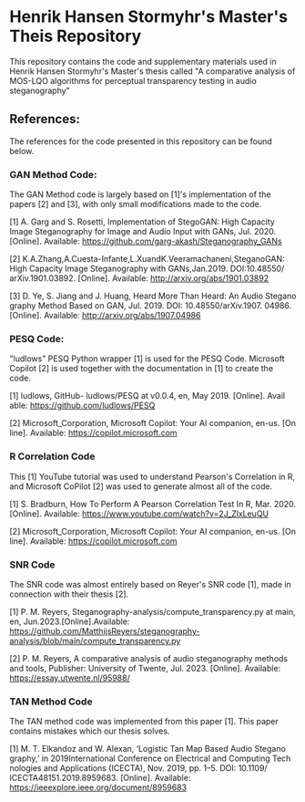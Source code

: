 # Henrik Hansen Stormyhr's Master's Theis Repository
This repository contains the code and supplementary materials used in Henrik Hansen Stormyhr's Master's thesis called "A comparative analysis of MOS-LQO algorithms for perceptual transparency testing in audio steganography"

## References:
The references for the code presented in this repository can be found below.

### GAN Method Code:

The GAN Method code is largely based on [1]'s implementation of the papers [2] and [3], with only small modifications made to the code.

[1] A. Garg and S. Rosetti, Implementation of StegoGAN: High Capacity Image
 Steganography for Image and Audio Input with GANs, Jul. 2020. [Online].
 Available: https://github.com/garg-akash/Steganography_GANs

[2] K.A.Zhang,A.Cuesta-Infante,L.XuandK.Veeramachaneni,SteganoGAN:
 High Capacity Image Steganography with GANs,Jan.2019. DOI:10.48550/
 arXiv.1901.03892. [Online]. Available: http://arxiv.org/abs/1901.03892

 [3] D. Ye, S. Jiang and J. Huang, Heard More Than Heard: An Audio Stegano
graphy Method Based on GAN, Jul. 2019. DOI: 10.48550/arXiv.1907.
 04986. [Online]. Available: http://arxiv.org/abs/1907.04986

### PESQ Code:

"ludlows" PESQ Python wrapper [1] is used for the PESQ Code. Microsoft Copilot [2] is used together with the documentation in [1] to create the code.

[1] ludlows, GitHub- ludlows/PESQ at v0.0.4, en, May 2019. [Online]. Avail
able: https://github.com/ludlows/PESQ

[2] Microsoft_Corporation, Microsoft Copilot: Your AI companion, en-us. [On
line]. Available: https://copilot.microsoft.com

### R Correlation Code

This [1] YouTube tutorial was used to understand Pearson's Correlation in R, and Microsoft CoPilot [2] was used to generate almost all of the code.

[1] S. Bradburn, How To Perform A Pearson Correlation Test In R, Mar.
 2020. [Online]. Available: https://www.youtube.com/watch?v=2J_ZlxLeuQU

[2] Microsoft_Corporation, Microsoft Copilot: Your AI companion, en-us. [On
line]. Available: https://copilot.microsoft.com

### SNR Code

The SNR code was almost entirely based on Reyer's SNR code [1], made in connection with their thesis [2].

[1] P. M. Reyers, Steganography-analysis/compute_transparency.py at main,
 en, Jun.2023.[Online].Available: https://github.com/MatthijsReyers/steganography-analysis/blob/main/compute_transparency.py

[2] P. M. Reyers, A comparative analysis of audio steganography methods and
 tools, Publisher: University of Twente, Jul. 2023. [Online]. Available: https://essay.utwente.nl/95988/

### TAN Method Code

The TAN method code was implemented from this paper [1]. This paper contains mistakes which our thesis solves.

[1] M. T. Elkandoz and W. Alexan, ‘Logistic Tan Map Based Audio Stegano
graphy,’ in 2019International Conference on Electrical and Computing Tech
nologies and Applications (ICECTA), Nov. 2019, pp. 1–5. DOI: 10.1109/
 ICECTA48151.2019.8959683. [Online]. Available: https://ieeexplore.ieee.org/document/8959683
